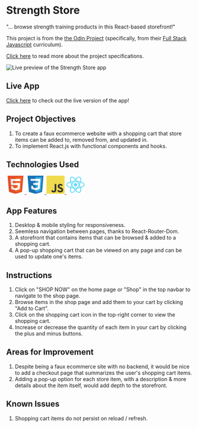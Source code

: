 # Strength Store

"... browse strength training products in this React-based storefront!"

This project is from the [the Odin Project](https://www.theodinproject.com) (specifically, from their [Full Stack Javascript](https://www.theodinproject.com/paths/full-stack-javascript) curriculum). 

[Click here](https://www.theodinproject.com/lessons/node-path-javascript-shopping-cart) to read more about the project specifications.

![Live preview of the Strength Store app](./public/images/sample.gif)

## Live App

[Click here](https://mpieciak18.github.io/make-a-resume/) to check out the live version of the app!

## Project Objectives

1. To create a faux ecommerce website with a shopping cart that store items can be added to, removed from, and updated in.
2. To implement React.js with functional components and hooks.

## Technologies Used

<p align="left"> 
<a href="https://developer.mozilla.org/en-US/docs/Web/HTML" target="_blank"> <img src="https://raw.githubusercontent.com/devicons/devicon/master/icons/html5/html5-original.svg" alt="html5" width="50" height="50"/> </a> 
<a href="https://developer.mozilla.org/en-US/docs/Web/CSS" target="_blank"> <img src="https://raw.githubusercontent.com/devicons/devicon/master/icons/css3/css3-original.svg" alt="css3" width="50" height="50"/> </a>
<a href="https://developer.mozilla.org/en-US/docs/Web/JavaScript" target="_blank"> <img src="https://raw.githubusercontent.com/devicons/devicon/master/icons/javascript/javascript-original.svg" alt="javascript" width="50" height="50"/> </a>
<a href="https://reactjs.org/" target="_blank"> <img src="https://raw.githubusercontent.com/devicons/devicon/master/icons/react/react-original.svg" alt="react" width="50" height="50"/> </a>
</p>

## App Features

1. Desktop & mobile styling for responsiveness.
2. Seemless navigation between pages, thanks to React-Router-Dom.
3. A storefront that contains items that can be browsed & added to a shopping cart.
4. A pop-up shopping cart that can be viewed on any page and can be used to update one's items.

## Instructions

1. Click on "SHOP NOW" on the home page or "Shop" in the top navbar to navigate to the shop page.
2. Browse items in the shop page and add them to your cart by clicking "Add to Cart".
3. Click on the shopping cart icon in the top-right corner to view the shopping cart.
4. Increase or decrease the quantity of each item in your cart by clicking the plus and minus buttons.

## Areas for Improvement

1. Despite being a faux ecommerce site with no backend, it would be nice to add a checkout page that summarizes the user's shopping cart items.
2. Adding a pop-up option for each store item, with a description & more details about the item itself, would add depth to the storefront.

## Known Issues

1. Shopping cart items do not persist on reload / refresh.
